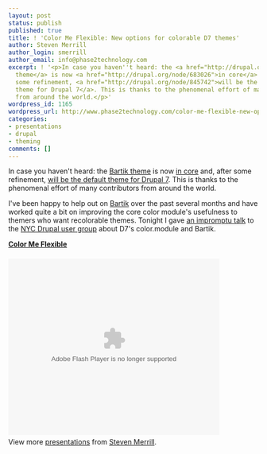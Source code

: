 ```yaml
---
layout: post
status: publish
published: true
title: ! 'Color Me Flexible: New options for colorable D7 themes'
author: Steven Merrill
author_login: smerrill
author_email: info@phase2technology.com
excerpt: ! '<p>In case you haven''t heard: the <a href="http://drupal.org/project/bartik">Bartik
  theme</a> is now <a href="http://drupal.org/node/683026">in core</a> and, after
  some refinement, <a href="http://drupal.org/node/845742">will be the default
  theme for Drupal 7</a>. This is thanks to the phenomenal effort of many contributors
  from around the world.</p>'
wordpress_id: 1165
wordpress_url: http://www.phase2technology.com/color-me-flexible-new-options-for-colorable-d7-themes/
categories:
- presentations
- drupal
- theming
comments: []
---
```

<p>In case you haven't heard: the <a href="http://drupal.org/project/bartik">Bartik theme</a> is now <a href="http://drupal.org/node/683026">in core</a> and, after some refinement, <a href="http://drupal.org/node/845742">will be the default theme for Drupal 7</a>. This is thanks to the phenomenal effort of many contributors from around the world.</p></p>
<p>I've been happy to help out on <a href="http://drupal.org/project/bartik">Bartik</a> over the past several months and have worked quite a bit on improving the core color module's usefulness to themers who want recolorable themes.  Tonight I gave <a href="http://www.slideshare.net/smerrill/color-me-flexible">an impromptu talk</a> to the <a href="http://groups.drupal.org/new-york-city">NYC Drupal user group</a> about D7's color.module and Bartik.</p></p>
<div id="__ss_4705862" style="width: 425px;"><strong style="display: block; margin: 12px 0 4px;"><a href="http://www.slideshare.net/smerrill/color-me-flexible" title="Color Me Flexible">Color Me Flexible</a></strong><br />
<object id="__sse4705862" width="425" height="355" data="http://static.slidesharecdn.com/swf/ssplayer2.swf?doc=color-module-100707224616-phpapp01&stripped_title=color-me-flexible" type="application/x-shockwave-flash"><param name="data" value="http://static.slidesharecdn.com/swf/ssplayer2.swf?doc=color-module-100707224616-phpapp01&stripped_title=color-me-flexible" /><param name="allowFullScreen" value="true" /><param name="allowScriptAccess" value="always" /><param name="src" value="http://static.slidesharecdn.com/swf/ssplayer2.swf?doc=color-module-100707224616-phpapp01&stripped_title=color-me-flexible" /><param name="name" value="__sse4705862" /><param name="allowfullscreen" value="true" /></object>
<div style="padding: 5px 0 12px;">View more <a href="http://www.slideshare.net/">presentations</a> from <a href="http://www.slideshare.net/smerrill">Steven Merrill</a>.</div><br />
</div></p>
